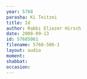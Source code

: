 ```yaml
---
year: 5768
parasha: Ki Teitzei
title: Id
author: Rabbi Eliezer Hirsch
date: 2008-09-13
id: 57685061
filename: 5768-506-1
layout: audio
moment: 
shabbat: 
occasion: 
---
```

